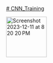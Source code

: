 [# CNN_Training](https://www.claflin-computation.com/_files/ugd/81dd80_e12daf8e87c348c5a9347af693993739.pdf)

<img width="110" alt="Screenshot 2023-12-11 at 8 20 20 PM" src="https://github.com/spawar2/CNN_Training/assets/25118302/6e3924bc-0384-4c91-b975-8e66823944a3">

